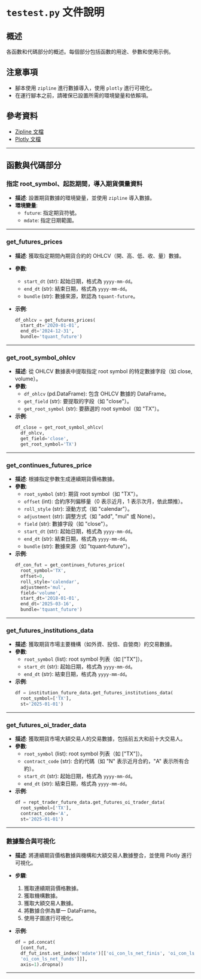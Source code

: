 # `testest.py` 文件說明

## 概述
各函數和代碼部分的概述。每個部分包括函數的用途、參數和使用示例。

## 注意事項
- 腳本使用 `zipline` 進行數據導入，使用 `plotly` 進行可視化。
- 在運行腳本之前，請確保已設置所需的環境變量和依賴項。

## 參考資料
- [Zipline 文檔](https://www.zipline.io/)
- [Plotly 文檔](https://plotly.com/python/)

---

## 函數與代碼部分

### **指定 root_symbol、起訖期間，導入期貨價量資料**
- **描述**: 設置期貨數據的環境變量，並使用 `zipline` 導入數據。
- **環境變量**:
  - `future`: 指定期貨符號。
  - `mdate`: 指定日期範圍。
<!-- - **命令**: `!zipline ingest -b tquant_future` -->

---

### **get_futures_prices**
- **描述**: 獲取指定期間內期貨合約的 OHLCV（開、高、低、收、量）數據。
- **參數**:
  - `start_dt` (str): 起始日期，格式為 `yyyy-mm-dd`。
  - `end_dt` (str): 結束日期，格式為 `yyyy-mm-dd`。
  - `bundle` (str): 數據來源，默認為 `tquant-future`。
  
- **示例**:
  ```python
  df_ohlcv = get_futures_prices(
    start_dt='2020-01-01', 
    end_dt='2024-12-31', 
    bundle='tquant_future')
  ```

---

### **get_root_symbol_ohlcv**
- **描述**: 從 OHLCV 數據表中提取指定 root symbol 的特定數據字段（如 close, volume）。
- **參數**:
  - `df_ohlcv` (pd.DataFrame): 包含 OHLCV 數據的 DataFrame。
  - `get_field` (str): 要提取的字段（如 "close"）。
  - `get_root_symbol` (str): 要篩選的 root symbol（如 "TX"）。
- **示例**:
  ```python
  df_close = get_root_symbol_ohlcv(
    df_ohlcv, 
    get_field='close', 
    get_root_symbol='TX')
  ```

---

### **get_continues_futures_price**
- **描述**: 根據指定參數生成連續期貨價格數據。
- **參數**:
  - `root_symbol` (str): 期貨 root symbol（如 "TX"）。
  - `offset` (int): 合約序列偏移量（0 表示近月，1 表示次月，依此類推）。
  - `roll_style` (str): 滾動方式（如 "calendar"）。
  - `adjustment` (str): 調整方式（如 "add", "mul" 或 None）。
  - `field` (str): 數據字段（如 "close"）。
  - `start_dt` (str): 起始日期，格式為 `yyyy-mm-dd`。
  - `end_dt` (str): 結束日期，格式為 `yyyy-mm-dd`。
  - `bundle` (str): 數據來源（如 "tquant-future"）。
- **示例**:
  ```python
  df_con_fut = get_continues_futures_price(
    root_symbol='TX', 
    offset=0, 
    roll_style='calendar', 
    adjustment='mul', 
    field='volume', 
    start_dt='2018-01-01', 
    end_dt='2025-03-16', 
    bundle='tquant_future')
  ```

---

### **get_futures_institutions_data**
- **描述**: 獲取期貨市場主要機構（如外資、投信、自營商）的交易數據。
- **參數**:
  - `root_symbol` (list): root symbol 列表（如 ["TX"]）。
  - `start_dt` (str): 起始日期，格式為 `yyyy-mm-dd`。
  - `end_dt` (str): 結束日期，格式為 `yyyy-mm-dd`。
- **示例**:
  ```python
  df = institution_future_data.get_futures_institutions_data(
    root_symbol=['TX'], 
    st='2025-01-01')
  ```

---

### **get_futures_oi_trader_data**
- **描述**: 獲取期貨市場大額交易人的交易數據，包括前五大和前十大交易人。
- **參數**:
  - `root_symbol` (list): root symbol 列表（如 ["TX"]）。
  - `contract_code` (str): 合約代碼（如 "N" 表示近月合約，"A" 表示所有合約）。
  - `start_dt` (str): 起始日期，格式為 `yyyy-mm-dd`。
  - `end_dt` (str): 結束日期，格式為 `yyyy-mm-dd`。
- **示例**:
  ```python
  df = rept_trader_future_data.get_futures_oi_trader_data(
    root_symbol=['TX'], 
    contract_code='A', 
    st='2025-01-01')
  ```

---

### **數據整合與可視化**
- **描述**: 將連續期貨價格數據與機構和大額交易人數據整合，並使用 Plotly 進行可視化。
- **步驟**:
  1. 獲取連續期貨價格數據。
  2. 獲取機構數據。
  3. 獲取大額交易人數據。
  4. 將數據合併為單一 DataFrame。
  5. 使用子圖進行可視化。
   
- **示例**:
  ```python
  df = pd.concat(
    [cont_fut, 
    df_fut_inst.set_index('mdate')[['oi_con_ls_net_finis', 'oi_con_ls_net_dealers', 
    'oi_con_ls_net_funds']]], 
    axis=1).dropna()
  ```

---

